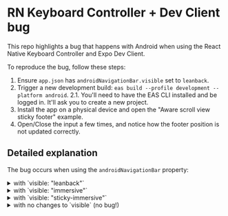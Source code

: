 # RN Keyboard Controller + Dev Client bug

This repo highlights a bug that happens with Android when using the React Native Keyboard Controller and Expo Dev Client.

To reproduce the bug, follow these steps:

1. Ensure `app.json` has `androidNavigationBar.visible` set to `leanback`.
2. Trigger a new development build: `eas build --profile development --platform android`.
   2.1. You'll need to have the EAS CLI installed and be logged in. It'll ask you to create a new project.
3. Install the app on a physical device and open the "Aware scroll view sticky footer" example.
4. Open/Close the input a few times, and notice how the footer position is not updated correctly.

## Detailed explanation

The bug occurs when using the `androidNavigationBar` property:

<details>
	<summary>with `visible: "leanback"`</summary>
	https://github.com/MarceloPrado/react-native-keyboard-controller-dev-client-repro/assets/8047841/d6042c64-c26c-49c6-bc74-22ebf4a9aa03
</details>


<details>
	<summary>with `visible: "immersive"`</summary>


https://github.com/MarceloPrado/react-native-keyboard-controller-dev-client-repro/assets/8047841/bbcd75bb-d957-4940-8112-8cb80e336ebe


</details>

<details>
	<summary>with `visible: "sticky-immersive"`</summary>



https://github.com/MarceloPrado/react-native-keyboard-controller-dev-client-repro/assets/8047841/0eb233b6-cf6f-46f3-bbfb-bcc4c7bf9a33





</details>

<details>
	<summary>with no changes to `visible` (no bug!) </summary>
In this demo, I deleted this section of app.json:

```json
 "androidNavigationBar": {
   "visible": "sticky-immersive"
 },
```
	
[https://github.com/MarceloPrado/react-native-keyboard-controller-dev-client-repro/assets/8047841/bbcd75bb-d957-4940-8112-8cb80e336ebe](https://github.com/MarceloPrado/react-native-keyboard-controller-dev-client-repro/assets/8047841/1c0d4f97-750a-4b61-aa23-86f7187216f9)https://github.com/MarceloPrado/react-native-keyboard-controller-dev-client-repro/assets/8047841/1c0d4f97-750a-4b61-aa23-86f7187216f9


</details>



